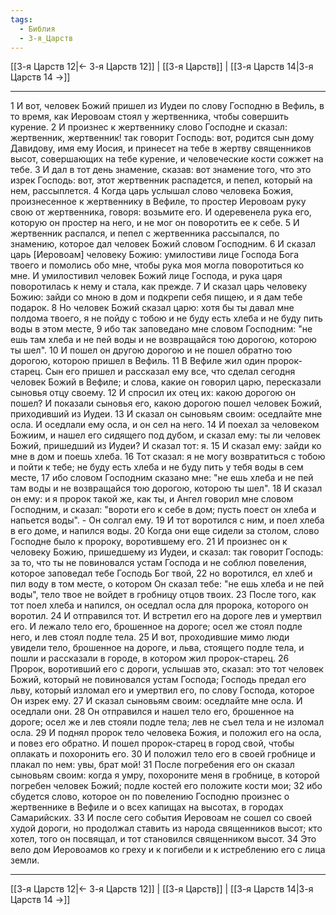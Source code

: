 ```yaml
---
tags:
  - Библия
  - 3-я_Царств
---
```

[[3-я Царств 12|← 3-я Царств 12]] | [[3-я Царств]] | [[3-я Царств 14|3-я Царств 14 →]]

---
1 И вот, человек Божий пришел из Иудеи по слову Господню в Вефиль, в то время, как Иеровоам стоял у жертвенника, чтобы совершить курение.
2 И произнес к жертвеннику слово Господне и сказал: жертвенник, жертвенник! так говорит Господь: вот, родится сын дому Давидову, имя ему Иосия, и принесет на тебе в жертву священников высот, совершающих на тебе курение, и человеческие кости сожжет на тебе.
3 И дал в тот день знамение, сказав: вот знамение того, что это изрек Господь: вот, этот жертвенник распадется, и пепел, который на нем, рассыплется.
4 Когда царь услышал слово человека Божия, произнесенное к жертвеннику в Вефиле, то простер Иеровоам руку свою от жертвенника, говоря: возьмите его. И одеревенела рука его, которую он простер на него, и не мог он поворотить ее к себе.
5 И жертвенник распался, и пепел с жертвенника рассыпался, по знамению, которое дал человек Божий словом Господним.
6 И сказал царь [Иеровоам] человеку Божию: умилостиви лице Господа Бога твоего и помолись обо мне, чтобы рука моя могла поворотиться ко мне. И умилостивил человек Божий лице Господа, и рука царя поворотилась к нему и стала, как прежде.
7 И сказал царь человеку Божию: зайди со мною в дом и подкрепи себя пищею, и я дам тебе подарок.
8 Но человек Божий сказал царю: хотя бы ты давал мне полдома твоего, я не пойду с тобою и не буду есть хлеба и не буду пить воды в этом месте,
9 ибо так заповедано мне словом Господним: "не ешь там хлеба и не пей воды и не возвращайся тою дорогою, которою ты шел".
10 И пошел он другою дорогою и не пошел обратно тою дорогою, которою пришел в Вефиль.
11 В Вефиле жил один пророк-старец. Сын его пришел и рассказал ему все, что сделал сегодня человек Божий в Вефиле; и слова, какие он говорил царю, пересказали сыновья отцу своему.
12 И спросил их отец их: какою дорогою он пошел? И показали сыновья его, какою дорогою пошел человек Божий, приходивший из Иудеи.
13 И сказал он сыновьям своим: оседлайте мне осла. И оседлали ему осла, и он сел на него.
14 И поехал за человеком Божиим, и нашел его сидящего под дубом, и сказал ему: ты ли человек Божий, пришедший из Иудеи? И сказал тот: я.
15 И сказал ему: зайди ко мне в дом и поешь хлеба.
16 Тот сказал: я не могу возвратиться с тобою и пойти к тебе; не буду есть хлеба и не буду пить у тебя воды в сем месте,
17 ибо словом Господним сказано мне: "не ешь хлеба и не пей там воды и не возвращайся тою дорогою, которою ты шел".
18 И сказал он ему: и я пророк такой же, как ты, и Ангел говорил мне словом Господним, и сказал: "вороти его к себе в дом; пусть поест он хлеба и напьется воды". - Он солгал ему.
19 И тот воротился с ним, и поел хлеба в его доме, и напился воды.
20 Когда они еще сидели за столом, слово Господне было к пророку, воротившему его.
21 И произнес он к человеку Божию, пришедшему из Иудеи, и сказал: так говорит Господь: за то, что ты не повиновался устам Господа и не соблюл повеления, которое заповедал тебе Господь Бог твой,
22 но воротился, ел хлеб и пил воду в том месте, о котором Он сказал тебе: "не ешь хлеба и не пей воды", тело твое не войдет в гробницу отцов твоих.
23 После того, как тот поел хлеба и напился, он оседлал осла для пророка, которого он воротил.
24 И отправился тот. И встретил его на дороге лев и умертвил его. И лежало тело его, брошенное на дороге; осел же стоял подле него, и лев стоял подле тела.
25 И вот, проходившие мимо люди увидели тело, брошенное на дороге, и льва, стоящего подле тела, и пошли и рассказали в городе, в котором жил пророк-старец.
26 Пророк, воротивший его с дороги, услышав это, сказал: это тот человек Божий, который не повиновался устам Господа; Господь предал его льву, который изломал его и умертвил его, по слову Господа, которое Он изрек ему.
27 И сказал сыновьям своим: оседлайте мне осла. И оседлали они.
28 Он отправился и нашел тело его, брошенное на дороге; осел же и лев стояли подле тела; лев не съел тела и не изломал осла.
29 И поднял пророк тело человека Божия, и положил его на осла, и повез его обратно. И пошел пророк-старец в город свой, чтобы оплакать и похоронить его.
30 И положил тело его в своей гробнице и плакал по нем: увы, брат мой!
31 После погребения его он сказал сыновьям своим: когда я умру, похороните меня в гробнице, в которой погребен человек Божий; подле костей его положите кости мои;
32 ибо сбудется слово, которое он по повелению Господню произнес о жертвеннике в Вефиле и о всех капищах на высотах, в городах Самарийских.
33 И после сего события Иеровоам не сошел со своей худой дороги, но продолжал ставить из народа священников высот; кто хотел, того он посвящал, и тот становился священником высот.
34 Это вело дом Иеровоамов ко греху и к погибели и к истреблению его с лица земли.

---
[[3-я Царств 12|← 3-я Царств 12]] | [[3-я Царств]] | [[3-я Царств 14|3-я Царств 14 →]]